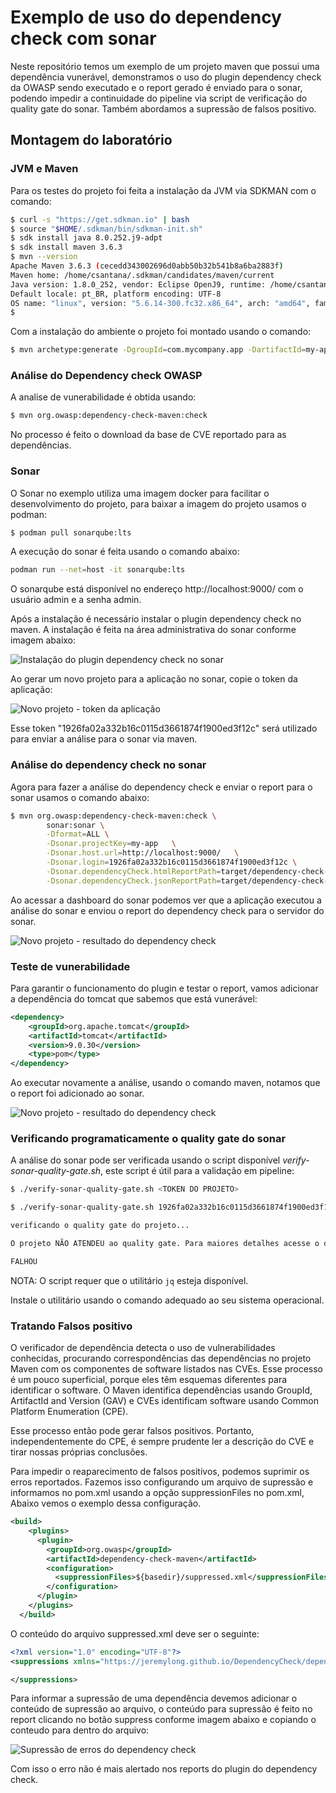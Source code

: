 # Exemplo de uso do dependency check com sonar

Neste repositório temos um exemplo de um projeto maven que possui uma dependência vunerável, demonstramos o uso do plugin dependency check da OWASP sendo executado e o report gerado é enviado para o sonar, podendo impedir a continuidade do pipeline via script de verificação do quality gate do sonar. Também abordamos a supressão de falsos positivo.

## Montagem do laboratório 

### JVM e Maven
Para os testes do projeto foi feita a instalação da JVM via SDKMAN com o comando:

```bash
$ curl -s "https://get.sdkman.io" | bash
$ source "$HOME/.sdkman/bin/sdkman-init.sh"
$ sdk install java 8.0.252.j9-adpt
$ sdk install maven 3.6.3
$ mvn --version
Apache Maven 3.6.3 (cecedd343002696d0abb50b32b541b8a6ba2883f)
Maven home: /home/csantana/.sdkman/candidates/maven/current
Java version: 1.8.0_252, vendor: Eclipse OpenJ9, runtime: /home/csantana/.sdkman/candidates/java/8.0.252.j9-adpt/jre
Default locale: pt_BR, platform encoding: UTF-8
OS name: "linux", version: "5.6.14-300.fc32.x86_64", arch: "amd64", family: "unix"
$
```

Com a instalação do ambiente o projeto foi montado usando o comando:

```bash
$ mvn archetype:generate -DgroupId=com.mycompany.app -DartifactId=my-app -DarchetypeArtifactId=maven-archetype-quickstart -DarchetypeVersion=1.4 -DinteractiveMode=false
```
### Análise do Dependency check OWASP

A analise de vunerabilidade é obtida usando: 

```bash
$ mvn org.owasp:dependency-check-maven:check
```

No processo é feito o download da base de CVE reportado para as dependências.

### Sonar

O Sonar no exemplo utiliza uma imagem docker para facilitar o desenvolvimento do projeto, para baixar a imagem do projeto usamos o podman:

```bash
$ podman pull sonarqube:lts
```

A execução do sonar é feita usando o comando abaixo:

```bash
podman run --net=host -it sonarqube:lts
```
O sonarqube está disponível no endereço http://localhost:9000/ com o usuário admin e a senha admin.

Após a instalação é necessário instalar o plugin dependency check no maven. A instalação é feita na área administrativa do sonar conforme imagem abaixo:

![Instalação do plugin dependency check no sonar](images/sonar-install-dependency-check.png)

Ao gerar um novo projeto para a aplicação no sonar, copie o token da aplicação:

![Novo projeto - token da aplicação](images/my-app-token.png)

Esse token "1926fa02a332b16c0115d3661874f1900ed3f12c" será utilizado para enviar a análise para o sonar via maven.

### Análise do dependency check no sonar

Agora para fazer a análise do dependency check e enviar o report para o sonar usamos o comando abaixo: 


```bash
$ mvn org.owasp:dependency-check-maven:check \
        sonar:sonar \
        -Dformat=ALL \
        -Dsonar.projectKey=my-app   \
        -Dsonar.host.url=http://localhost:9000/   \
        -Dsonar.login=1926fa02a332b16c0115d3661874f1900ed3f12c \
        -Dsonar.dependencyCheck.htmlReportPath=target/dependency-check-report.html \
        -Dsonar.dependencyCheck.jsonReportPath=target/dependency-check-report.json
```

Ao acessar a dashboard do sonar podemos ver que a aplicação executou a análise do sonar e enviou o report do dependency check para o servidor do sonar.

![Novo projeto - resultado do dependency check](images/my-app-result.png)

### Teste de vunerabilidade 

Para garantir o funcionamento do plugin e testar o report, vamos adicionar a dependência do tomcat que sabemos que está vunerável:

```xml
<dependency>
    <groupId>org.apache.tomcat</groupId>
    <artifactId>tomcat</artifactId>
    <version>9.0.30</version>
    <type>pom</type>
</dependency>
```

Ao executar novamente a análise, usando o comando maven, notamos que o report foi adicionado ao sonar.

![Novo projeto - resultado do dependency check](images/dependency-check-result-fail.png)


### Verificando programaticamente o quality gate do sonar 

A análise do sonar pode ser verificada usando o script disponível *verify-sonar-quality-gate.sh*, este script é útil para a validação em pipeline:

```bash
$ ./verify-sonar-quality-gate.sh <TOKEN DO PROJETO>
```

```bash
$ ./verify-sonar-quality-gate.sh 1926fa02a332b16c0115d3661874f1900ed3f12c

verificando o quality gate do projeto...

O projeto NÃO ATENDEU ao quality gate. Para maiores detalhes acesse o dashboard do projeto em: http://localhost:9000/dashboard?id=my-app

FALHOU
```
NOTA: O script requer que o utilitário `jq` esteja disponível. 

Instale o utilitário usando o comando adequado ao seu sistema operacional.


### Tratando Falsos positivo

O verificador de dependência detecta o uso de vulnerabilidades conhecidas, procurando correspondências das dependências no projeto Maven com os componentes de software listados nas CVEs. Esse processo é um pouco superficial, porque eles têm esquemas diferentes para identificar o software. O Maven identifica dependências usando GroupId, ArtifactId and Version (GAV) e CVEs identificam software usando Common Platform Enumeration (CPE).

Esse processo então pode gerar falsos positivos. Portanto, independentemente do CPE, é sempre prudente ler a descrição do CVE e tirar nossas próprias conclusões.

Para impedir o reaparecimento de falsos positivos, podemos suprimir os erros reportados. Fazemos isso configurando um arquivo de supressão e informamos no pom.xml usando a opção suppressionFiles no pom.xml, Abaixo vemos o exemplo dessa configuração.

```xml
<build>
    <plugins>
      <plugin>
        <groupId>org.owasp</groupId>
        <artifactId>dependency-check-maven</artifactId>
        <configuration>
          <suppressionFiles>${basedir}/suppressed.xml</suppressionFiles>
        </configuration>
      </plugin>
    </plugins>
  </build>
```

O conteúdo do arquivo suppressed.xml deve ser o seguinte:
```xml
<?xml version="1.0" encoding="UTF-8"?>
<suppressions xmlns="https://jeremylong.github.io/DependencyCheck/dependency-suppression.1.3.xsd">

</suppressions>
```

Para informar a supressão de uma dependência devemos adicionar o conteúdo de supressão ao arquivo, o conteúdo para supressão é feito no report clicando no botão suppress conforme imagem abaixo e copiando o conteudo para dentro do arquivo:

![Supressão de erros do dependency check](images/suppress.gif)

Com isso o erro não é mais alertado nos reports do plugin do dependency check.